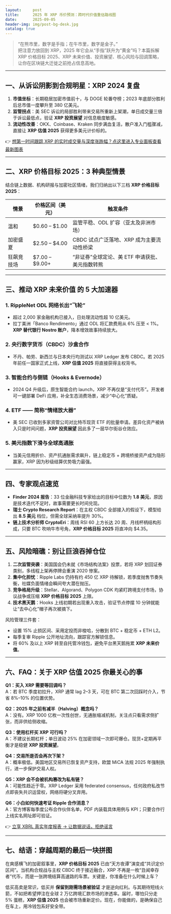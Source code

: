 ```yaml
---
layout:     post
title:      2025 年 XRP 币价预测：跨时代价值重估路线图
date:       2025-09-05
header-img: img/post-bg-desk.jpg
catalog: true
---
```


> “在熊市里，数字是手指；在牛市里，数字是金子。”  
> 把注意力放回到 XRP，2025 年它会从“手指”跃升为“黄金”吗？本篇拆解 XRP 价格目标 2025、XRP 未来价值、投资展望、核心风险与回调策略，让你在区块链大迁徙之前抢占信息高地。

---

## 一、从诉讼阴影到合规明星：XRP 2024 复盘

1. **市值坐标**：长期稳居加密市值前十，与 DOGE 轮番夺榜；2023 年底部分胜利后总市值一度攀升至 380 亿美元。  
2. **监管拐点**：美 SEC 诉讼的局部胜利带来交易所重新上架潮，单日成交量三倍于诉讼最低点，验证 **XRP 投资展望** 对信息极度敏感。  
3. **流动性改善**：OKX、Coinbase、Kraken 同步满血复活，散户准入门槛骤减，直接让 **XRP 估值 2025** 获得更多美元计价标的。

👉 [想第一时间跟踪 XRP 的实时成交量与深度涨跌幅？点这里进入专业面板查看最新图表](https://okxdog.com/)

---

## 二、XRP 价格目标 2025：3 种典型情景

结合链上数据、机构研报与加密社区情绪，我们归纳出以下三档 **XRP 价格目标 2025**：

| 情景        | 价格区间（美元） | 触发条件                                       |
|-------------|------------------|------------------------------------------------|
| 温和        | $0.60 – $1.00    | 监管平稳、ODL 扩容（亚太及非洲市场）           |
| 加密盛夏    | $2.50 – $4.00    | CBDC 试点广泛落地、XRP 成为主要流动性桥梁       |
| 狂飙竞技场  | $7.00 – $9.00+   | “非证券”全球定论、美 ETF 申请获批、美元指数转熊  |

---

## 三、推动 **XRP 未来价值** 的 5 大加速器

### 1. RippleNet ODL 网络长出“飞轮”
- 超过 2,000 家金融机构已接入，日处理流动性超 10 亿美元。  
- 拉丁美洲「Banco Rendimento」通过 ODL 将汇款费用从 6% 压至 < 1%。**XRP 替代银行 Nostro 账户**，降本增效故事持续放大。

### 2. 央行数字货币（CBDC）沙盒合作
- 不丹、帕劳、新西兰与日本央行均测试以 XRP Ledger 发布 CBDC。若 2025 年前任一国家正式上线，**XRP 估值 2025** 将直接获得主权背书。

### 3. 智能合约与侧链（Hooks & Evernode）
- 2024 Q4 升级后，原生智能合约 launch，XRP 不再仅是“支付代币”。开发者可一键部署 DeFi 应用，补全生态消费场景，减少“中心化”质疑。

### 4. ETF —— 简称“情绪放大器”
- 美 SEC 已收到多家资管公司对比特币现货 ETF 的批量申请。差异化资产被纳入只是时间问题，**XRP 投资展望** 因此多了一层华尔街谷仓效应。

### 5. 美元指数下滑与全球高通胀
- 当美元信用折价、资产抗通胀需求飙升，链上稳定币 + 跨境桥接资产成为隐形赢家，XRP 因为秒级结算优势吸力最强。

---

## 四、专家观点速览

- **Finder 2024 报告**：33 位金融科技专家给出的目标中位数为 **1.8 美元**，原因是技术迭代不足时，故事需要更长时间兑现。  
- **瑞士 Crypto Research Report**：在主权 CBDC 全部接入的假设下，模型给出 **8.5 美元** 档位，但需全球采纳率提升 30%。  
- **链上技术分析师 CryptoEri**：周线 RSI 60 上方长达 20 周、月线杯柄结构形成，只要 BTC 吹响牛市号角，**XRP 价格目标 2025** 将直冲向 $4.35。

---

## 五、风险暗礁：别让巨浪吞掉仓位

1. **二次监管突袭**：美国国会仍未就《市场结构法案》投票，若将 XRP 划回证券类别，多线程上架再停牌会重演 2020 惨案。  
2. **集中化担忧**：Ripple Labs 仍持有约 450 亿 XRP 待解锁，若季度抛售节奏失衡，社媒负面情绪会瞬间夸大潜在抛压。  
3. **竞争格局升级**：Stellar、Algorand、Polygon CDK 均紧盯跨境支付市场，协议战争或压缩 **XRP 价格目标 2025** 上限。  
4. **技术黑天鹅**：Hooks 上线初期若出现重入攻击，验证节点停摆 10 分钟就能让“去中心化”帽子再次被摘下。  

风险管理三件套：  
- 设置 15% 止损区间、采用定投而非梭哈，分散到 BTC + 稳定币 + ETH L2。  
- 每季复审 Ripple 公开地址流向，跟踪官方解锁信息。  
- 将 60% 及以上 XRP 转至自托管冷钱包，避免平台黑天鹅拖累 **XRP 未来价值**。

---

## 六、FAQ：关于 **XRP 估值 2025** 你最关心的事

**Q1：买入 XRP 需要等回调吗？**  
A：若 BTC 季度初拉升，XRP 通常 lag 2–3 天，可在 BTC 第二次回踩时介入，节省 8%–10% 的位置优势。

**Q2：2025 年之前有减半（Halving）概念吗？**  
A：没有。XRP 1000 亿枚一次性创世，无通胀缩减机制，关注点只看需求侧扩张，而非供给侧收缩。

**Q3：使用杠杆买 XRP 可行吗？**  
A：不建议长期杠杆；单日波动 25% 在加密领域一次即可爆仓。现货+定期再平衡才是稳健 **XRP 投资展望**。

**Q4：交易所是否会再次下架？**  
A：概率极低。美国地区交易所已恢复资产支持，欧盟 MiCA 法规 2025 年强制执行，进一步保护交易人权。

**Q5：XRP 会不会被机构篡改为私有链？**  
A：可能性趋近于零。XRP Ledger 采用 federated consensus，任何政府私改节点即丧失共识运营权，网络将硬分叉弃用。

**Q6：小白如何快速考证 Ripple 合作消息？**  
A：官方博客每季度公布合作伙伴名单，PDF 内装载具体用例与 KPI；只要合作行上线实名网址即可验证。

👉 [立享 XBRL 真实年度报表 → 让数据说话，拒绝谣言](https://okxdog.com/)

---

## 七、结语：穿越周期的最后一块拼图

在爽感横飞的加密叙事里，**XRP 价格目标 2025** 已由“天方夜谭”演变成“共识定价区间”。当机构合规战与主权 CBDC 终于接近融合，XRP 不再是一枚“丑闻幸存者”代币，而是一张跨境结算高速路的车票。关键是，你准备在什么时候上车？

低买高卖是常识，低买并 **保留到刚需场景被验证** 才是逆向红利。与其期待短线火箭，不如把希望押注在全球 2 万亿跨境汇款市场的渗透率。届时，哪怕只分走 5% 蛋糕，**XRP 估值 2025** 也会被市场重新定价。现在，你能做的，是确保自己在车上，用冷钱包系好安全带。